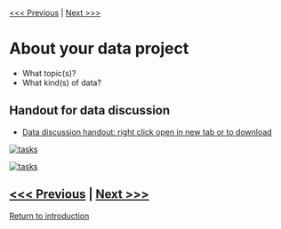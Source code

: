 [<<< Previous](dhdata.md) | [Next >>>](bigdata.md)   

# About your data project
* What topic(s)?
* What kind(s) of data?

## Handout for data discussion 

* [ Data discussion handout: right click open in new tab or to download](https://github.com/SouthernMethodistUniversity/data/blob/master/sections/handout-data.pdf)


[![tasks](https://github.com/DHRISMU/data/blob/master/images/datalifecycle.png)](https://github.com/DHRISMU/data/blob/master/sections/bigdatalessons.pdf)

[![tasks](https://github.com/DHRISMU/data/blob/master/images/3challenges.png)](https://github.com/DHRISMU/data/blob/master/sections/bigdatalessons.pdf)



[<<< Previous](dhdata.md) | [Next >>>](bigdata.md)  
-----
[Return to introduction](https://github.com/SouthernMethodistUniversity/data)